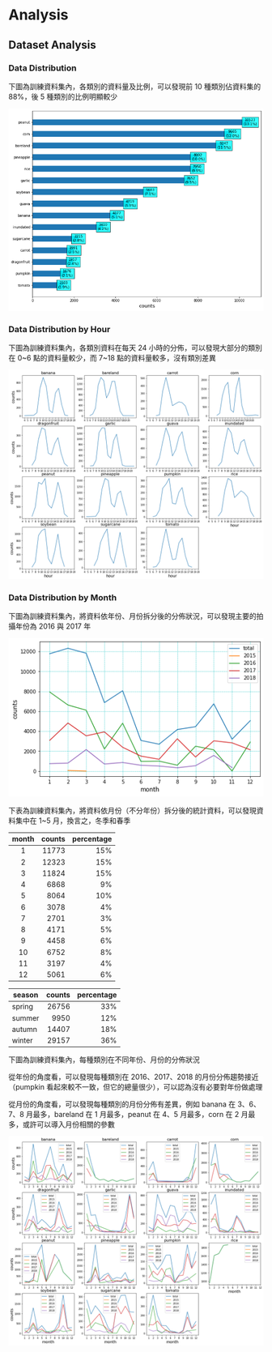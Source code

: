# Analysis

## Dataset Analysis

### Data Distribution

下圖為訓練資料集內，各類別的資料量及比例，可以發現前 10 種類別佔資料集的 88%，後 5 種類別的比例明顯較少

![label_counts](./label_counts.png)

### Data Distribution by Hour

下圖為訓練資料集內，各類別資料在每天 24 小時的分佈，可以發現大部分的類別在 0~6 點的資料量較少，而 7~18 點的資料量較多，沒有類別差異

![label_season_counts](./label_hour_counts.png)

### Data Distribution by Month

下圖為訓練資料集內，將資料依年份、月份拆分後的分佈狀況，可以發現主要的拍攝年份為 2016 與 2017 年

![label_month_counts](./label_year_counts.png)

下表為訓練資料集內，將資料依月份（不分年份）拆分後的統計資料，可以發現資料集中在 1~5 月，換言之，冬季和春季

| month | counts | percentage  |
|:-----:|-------:|------------:|
| 1     |  11773 |        15%  |
| 2     |  12323 |        15%  |
| 3     |  11824 |        15%  |
| 4     |   6868 |         9%  |
| 5     |   8064 |        10%  |
| 6     |   3078 |         4%  |
| 7     |   2701 |         3%  |
| 8     |   4171 |         5%  |
| 9     |   4458 |         6%  |
| 10    |   6752 |         8%  |
| 11    |   3197 |         4%  |
| 12    |   5061 |         6%  |

| season | counts | percentage  |
|--------|-------:|------------:|
| spring |  26756 |         33% |
| summer |   9950 |         12% |
| autumn |  14407 |         18% |
| winter |  29157 |         36% |

下圖為訓練資料集內，每種類別在不同年份、月份的分佈狀況

從年份的角度看，可以發現每種類別在 2016、2017、2018 的月份分佈趨勢接近（pumpkin 看起來較不一致，但它的總量很少），可以認為沒有必要對年份做處理

從月份的角度看，可以發現每種類別的月份分佈有差異，例如 banana 在 3、6、7、8 月最多，bareland 在 1 月最多，peanut 在 4、5 月最多，corn 在 2 月最多，或許可以導入月份相關的參數

![label_month_counts](./label_month_counts.png)

